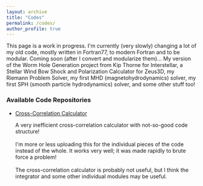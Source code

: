 ```yaml
---
layout: archive
title: "Codes"
permalink: /codes/
author_profile: true
---
```


<p>This page is a work in progress. I'm currently (very slowly) changing a lot of my old code, mostly written in Fortran77, to modern Fortran and to be modular. Coming soon (after I convert and modularize them)... My version of the Worm Hole Generation project from Kip Thorne for Interstellar, a Stellar Wind Bow Shock and Polarization Calculator for Zeus3D, my Riemann Problem Solver, my first MHD (magnetohydrodynamics) solver, my first SPH (smooth particle hydrodynamics) solver, and some other stuff too!</p>

<h3>Available Code Repositories</h3>
<ul>
    <li>
        <a href="https://github.com/Mike-Power666/Cross-Correlation_Calculator" target="_blank">Cross-Correlation Calculator</a>
        <p>A very inefficient cross-correlation calculator with not-so-good code structure!<br><br>
        I'm more or less uploading this for the individual pieces of the code instead of the whole. It works very well; it was made rapidly to brute force a problem!<br><br>
        The cross-correlation calculator is probably not useful, but I think the integrator and some other individual modules may be useful.</p>
    </li>
</ul>